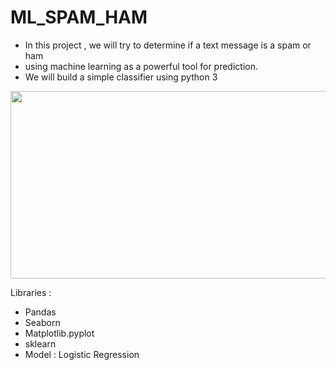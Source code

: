 # ML_SPAM_HAM
- In this project , we will try to determine if a text message is a spam or ham 
- using machine learning as a powerful tool for prediction.
- We will build a simple classifier using python 3   




<img src="https://miro.medium.com/max/1105/1*nBgCTU_hAVG00eYkcRf6Mw.png" style="width:800px;height:300px;">



Libraries : 

- Pandas
- Seaborn
- Matplotlib.pyplot
- sklearn
- Model : Logistic Regression 



